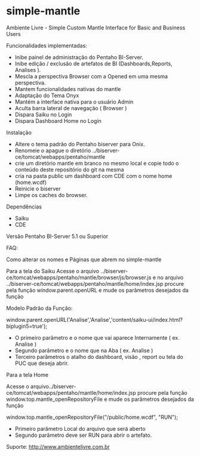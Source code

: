 simple-mantle
=============

Ambiente Livre - Simple Custom Mantle Interface for Basic and Business Users

Funcionalidades implementadas:
- Inibe painel de administração do Pentaho BI-Server.
- Inibe edição / exclusão de artefatos de BI (Dashboards,Reports, Analises ).
- Mescla a perspectiva Browser com a Opened em uma mesma perspectiva.
- Mantem funcionalidades nativas do mantle
- Adaptação do Tema Onyx
- Mantém a interface nativa para o usuário Admin
- Aculta barra lateral de navegação ( Browser )
- Dispara Saiku no Login
- Dispara Dashboard Home no Login


Instalação
- Altere o tema padrão do Pentaho biserver para Onix.
- Renomeie o apague o diretório ../biserver-ce/tomcat/webapps/pentaho/mantle
- crie um diretório mantle em branco no mesmo local e copie todo o conteúdo deste repositório do git na mesma
- cria na pasta public um dashboard com CDE com o nome home (home.wcdf)
- Reinicie o biserver
- Limpe os caches do browser.

Dependências
- Saiku
- CDE

Versão Pentaho BI-Server
5.1 ou Superior


FAQ:

Como alterar os nomes e Páginas que abrem no simple-mantle

Para a tela do Saiku
Acesse o arquivo  ../biserver-ce/tomcat/webapps/pentaho/mantle/browser/js/browser.js e no arquivo ../biserver-ce/tomcat/webapps/pentaho/mantle/home/index.jsp  procure pela função window.parent.openURL e   mude os parâmetros desejados da função

Modelo Padrão da Função:

window.parent.openURL('Analise','Analise','content/saiku-ui/index.html?biplugin5=true');

- O primeiro parâmetro e o nome que vai aparece Internamente  ( ex. Analise )
- Segundo parâmetro e o nome que na Aba ( ex. Analise )
- Terceiro parâmetros o atalho do dashboard, visão , report ou tela do PUC que deseja abrir.


Para a tela Home

Acesse o arquivo../biserver-ce/tomcat/webapps/pentaho/mantle/home/index.jsp  procure pela função window.top.mantle_openRepositoryFile e  mude os parâmetros desejados da função

window.top.mantle_openRepositoryFile("/public/home.wcdf", "RUN");

- Primeiro parâmetro  Local do arquivo que será aberto
- Segundo parâmetro deve ser RUN para abrir o artefato.



Suporte: http://www.ambientelivre.com.br 


